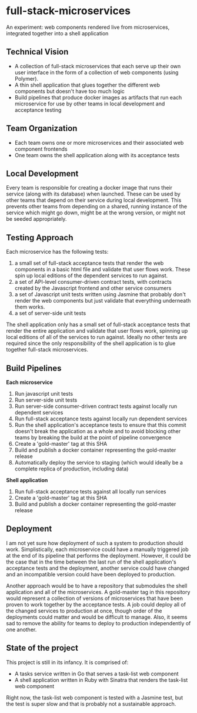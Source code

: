 # full-stack-microservices
An experiment: web components rendered live from microservices, integrated together into a shell application

## Technical Vision

* A collection of full-stack microservices that each serve up their own user interface in the form of a collection of web components (using Polymer).
* A thin shell application that glues together the different web components but doesn't have too much logic
* Build pipelines that produce docker images as artifacts that run each microservice for use by other teams in local development and acceptance testing

## Team Organization

* Each team owns one or more microservices and their associated web component frontends
* One team owns the shell application along with its acceptance tests

## Local Development

Every team is responsible for creating a docker image that runs their service (along with its database) when launched. These can be used by other teams that depend on their service during local development. This prevents other teams from depending on a shared, running instance of the service which might go down, might be at the wrong version, or might not be seeded appropriately.

## Testing Approach

Each microservice has the following tests:
1. a small set of full-stack acceptance tests that render the web components in a basic html file and validate that user flows work. These spin up local editions of the dependent services to run against.
2. a set of API-level consumer-driven contract tests, with contracts created by the Javascript frontend and other service consumers
3. a set of Javascript unit tests written using Jasmine that probably don't render the web components but just validate that everything underneath them works.
4. a set of server-side unit tests

The shell application only has a small set of full-stack acceptance tests that render the entire application and validate that user flows work, spinning up local editions of all of the services to run against. Ideally no other tests are required since the only responsibility of the shell application is to glue together full-stack microservices.

## Build Pipelines

**Each microservice**

1. Run javascript unit tests
2. Run server-side unit tests
3. Run server-side consumer-driven contract tests against locally run dependent services
4. Run full-stack acceptance tests against locally run dependent services
5. Run the shell application's acceptance tests to ensure that this commit doesn't break the application as a whole and to avoid blocking other teams by breaking the build at the point of pipeline convergence
6. Create a 'gold-master' tag at this SHA
7. Build and publish a docker container representing the gold-master release
8. Automatically deploy the service to staging (which would ideally be a complete replica of production, including data)

**Shell application**

1. Run full-stack acceptance tests against all locally run services
2. Create a 'gold-master' tag at this SHA
3. Build and publish a docker container representing the gold-master release

## Deployment

I am not yet sure how deployment of such a system to production should work. Simplistically, each microservice could have a manually triggered job at the end of its pipeline that performs the deployment. However, it could be the case that in the time between the last run of the shell application's acceptance tests and the deployment, another service could have changed and an incompatible version could have been deployed to production.

Another approach would be to have a repository that submodules the shell application and all of the microservices. A gold-master tag in this repository would represent a collection of versions of microservices that have been proven to work together by the acceptance tests. A job could deploy all of the changed services to production at once, though order of the deployments could matter and would be difficult to manage. Also, it seems sad to remove the ability for teams to deploy to production independently of one another.

## State of the project

This project is still in its infancy. It is comprised of:
* A tasks service written in Go that serves a task-list web component
* A shell application written in Ruby with Sinatra that renders the task-list web component

Right now, the task-list web component is tested with a Jasmine test, but the test is super slow and that is probably not a sustainable approach.
